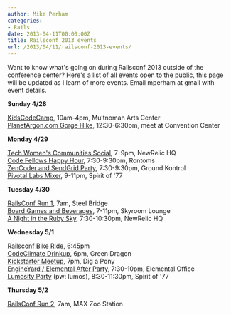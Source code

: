```yaml
---
author: Mike Perham
categories:
- Rails
date: 2013-04-11T00:00:00Z
title: Railsconf 2013 events
url: /2013/04/11/railsconf-2013-events/
---
```


Want to know what's going on during Railsconf 2013 outside of the conference center? Here's a list of all events open to the public, this page will be updated as I learn of more events. Email mperham at gmail with event details.

**Sunday 4/28**

[KidsCodeCamp][1], 10am-4pm, Multnomah Arts Center  
[PlanetArgon.com Gorge Hike][2], 12:30-6:30pm, meet at Convention Center

**Monday 4/29**

[Tech Women's Communities Social][3], 7-9pm, NewRelic HQ  
[Code Fellows Happy Hour][4], 7:30-9:30pm, Rontoms  
[ZenCoder and SendGrid Party][5], 7:30-9:30pm, Ground Kontrol  
[Pivotal Labs Mixer][6], 9-11pm, Spirit of '77

**Tuesday 4/30**

[RailsConf Run 1][7], 7am, Steel Bridge  
[Board Games and Beverages][8], 7-11pm, Skyroom Lounge  
[A Night in the Ruby Sky][9], 7:30-10:30pm, NewRelic HQ

**Wednesday 5/1**

[Railsconf Bike Ride][10], 6:45pm  
[CodeClimate Drinkup][11], 6pm, Green Dragon  
[Kickstarter Meetup][12], 7pm, Dig a Pony  
[EngineYard / Elemental After Party][13], 7:30-10pm, Elemental Office  
[ Lumosity Party][14] (pw: lumos), 8:30-11:30pm, Spirit of '77

**Thursday 5/2**

[RailsConf Run 2][7], 7am, MAX Zoo Station

 [1]: http://portlandkidscodecamp.eventbrite.com/
 [2]: http://www.eventbrite.com/event/5636226104
 [3]: http://techwomennightportland.eventbrite.com/
 [4]: http://codefellowshappyhourpdx.eventbrite.com/
 [5]: http://www.eventbrite.com/event/6375243525
 [6]: https://pivotalrailsconf2013.eventbrite.com/
 [7]: http://runnerwhocodes.blogspot.com/2013/04/railsconf-2013-some-running.html
 [8]: http://www.mikeperham.com/2013/04/17/board-games-and-beverages-at-railsconf-2013/
 [9]: http://anightintherubyskypdx.eventbrite.com/
 [10]: http://www.recursion.org/railsconf-ride/
 [11]: https://codeclimaterailsconf2013.eventbrite.com/
 [12]: http://www.kickstarter.com/backing-and-hacking/kickstarter-engineering-meetup-at-railsconf-2013
 [13]: http://railsconf13party.eventbrite.com/
 [14]: http://railsconf-lumosity.eventbrite.com/
